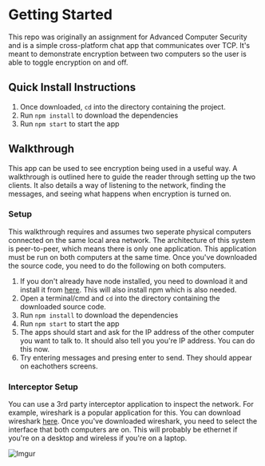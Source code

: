 # Getting Started
This repo was originally an assignment for Advanced Computer Security and is a simple cross-platform chat app that communicates over TCP. It's meant to demonstrate encryption between two computers so the user is able to toggle encryption on and off.

## Quick Install Instructions

1. Once downloaded, `cd` into the directory containing the project.
2. Run `npm install` to download the dependencies
3. Run `npm start` to start the app

## Walkthrough

This app can be used to see encryption being used in a useful way. A walkthrough is outlined here to guide the reader through setting up the two clients. It also details a way of listening to the network, finding the messages, and seeing what happens when encryption is turned on.

### Setup
This walkthrough requires and assumes two seperate physical computers connected on the same local area network. The architecture of this system is peer-to-peer, which means there is only one application. This application must be run on both computers at the same time. Once you've downloaded the source code, you need to do the following on both computers.

1. If you don't already have node installed, you need to download it and install it from [here](https://nodejs.org/en/). This will also install npm which is also needed.
2. Open a terminal/cmd and `cd` into the directory containing the downloaded source code.
3. Run `npm install` to download the dependencies
4. Run `npm start` to start the app
5. The apps should start and ask for the IP address of the other computer you want to talk to. It should also tell you you're IP address. You can do this now.
6. Try entering messages and presing enter to send. They should appear on eachothers screens.


### Interceptor Setup
You can use a 3rd party interceptor application to inspect the network. For example, wireshark is a popular application for this. You can download wireshark [here](https://www.wireshark.org/). Once you've downloaded wireshark, you need to select the interface that both computers are on. This will probably be ethernet if you're on a desktop and wireless if you're on a laptop.

![Imgur](http://i.imgur.com/lOO06jZ.png)
